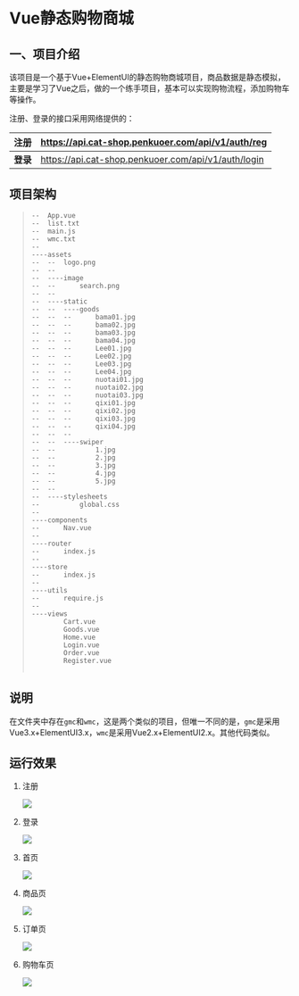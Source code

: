 # Vue静态购物商城

## 一、项目介绍

该项目是一个基于Vue+ElementUI的静态购物商城项目，商品数据是静态模拟，主要是学习了Vue之后，做的一个练手项目，基本可以实现购物流程，添加购物车等操作。

注册、登录的接口采用网络提供的：

| **注册** | https://api.cat-shop.penkuoer.com/api/v1/auth/reg   |
| -------- | --------------------------------------------------- |
| **登录** | https://api.cat-shop.penkuoer.com/api/v1/auth/login |



## 项目架构

> ```
> --  App.vue
> --  list.txt
> --  main.js
> --  wmc.txt
> --  
> ----assets
> --  --  logo.png
> --  --  
> --  ----image
> --  --      search.png
> --  --      
> --  ----static
> --  --  ----goods
> --  --  --      bama01.jpg
> --  --  --      bama02.jpg
> --  --  --      bama03.jpg
> --  --  --      bama04.jpg
> --  --  --      Lee01.jpg
> --  --  --      Lee02.jpg
> --  --  --      Lee03.jpg
> --  --  --      Lee04.jpg
> --  --  --      nuotai01.jpg
> --  --  --      nuotai02.jpg
> --  --  --      nuotai03.jpg
> --  --  --      qixi01.jpg
> --  --  --      qixi02.jpg
> --  --  --      qixi03.jpg
> --  --  --      qixi04.jpg
> --  --  --      
> --  --  ----swiper
> --  --          1.jpg
> --  --          2.jpg
> --  --          3.jpg
> --  --          4.jpg
> --  --          5.jpg
> --  --          
> --  ----stylesheets
> --          global.css
> --          
> ----components
> --      Nav.vue
> --      
> ----router
> --      index.js
> --      
> ----store
> --      index.js
> --      
> ----utils
> --      require.js
> --      
> ----views
>         Cart.vue
>         Goods.vue
>         Home.vue
>         Login.vue
>         Order.vue
>         Register.vue
>         
> ```





## 说明

在文件夹中存在`gmc`和`wmc`，这是两个类似的项目，但唯一不同的是，`gmc`是采用Vue3.x+ElementUI3.x，`wmc`是采用Vue2.x+ElementUI2.x。其他代码类似。

## 运行效果

1. 注册

   ![](https://cdn.jsdelivr.net/gh/OriginalCoder0/gallery@master/images/1625837716098-reg.png)

2. 登录

   ![](https://cdn.jsdelivr.net/gh/OriginalCoder0/gallery@master/images/1625837731228-login.png)

3. 首页

   ![](https://cdn.jsdelivr.net/gh/OriginalCoder0/gallery@master/images/1625838172072-home.png)

4. 商品页

   ![](https://cdn.jsdelivr.net/gh/OriginalCoder0/gallery@master/images/1625838139059-goods.png)

5. 订单页

   ![](https://cdn.jsdelivr.net/gh/OriginalCoder0/gallery@master/images/1625838208741-order.png)

6. 购物车页

   ![](https://cdn.jsdelivr.net/gh/OriginalCoder0/gallery@master/images/1625838228550-cart.png)



